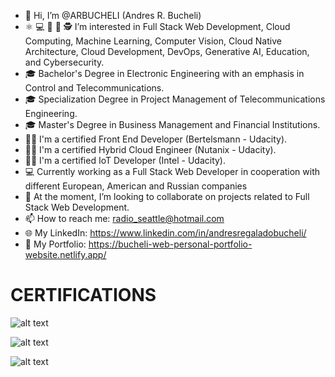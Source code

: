 - 🤝 Hi, I’m @ARBUCHELI (Andres R. Bucheli)
- ⚛️ 💻 🤖 🥽 🕵️ I’m interested in Full Stack Web Development, Cloud Computing, Machine Learning, Computer Vision, Cloud Native Architecture, Cloud Development, DevOps, Generative AI, Education, and Cybersecurity.
- 🎓 Bachelor's Degree in Electronic Engineering with an emphasis in Control and Telecommunications.
- 🎓 Specialization Degree in Project Management of Telecommunications Engineering.
- 🎓 Master's Degree in Business Management and Financial Institutions.
- 👨‍🎓 I'm a certified Front End Developer (Bertelsmann - Udacity).
- 👨‍🎓 I'm a certified Hybrid Cloud Engineer (Nutanix - Udacity).
- 👨‍🎓 I'm a certified IoT Developer (Intel - Udacity).
- 💻 Currently working as a Full Stack Web Developer in cooperation with different European, American and Russian companies
- 💞️ At the moment, I’m looking to collaborate on projects related to Full Stack Web Development.
- 📫 How to reach me: radio_seattle@hotmail.com
- 🌐 My LinkedIn: https://www.linkedin.com/in/andresregaladobucheli/
- 💼 My Portfolio: https://bucheli-web-personal-portfolio-website.netlify.app/

<h1>CERTIFICATIONS</h1>

![alt text](https://bucheli-web-personal-portfolio-website.netlify.app/images-education/front-end-developer-nanodegree.jpg)

![alt text](https://bucheli-web-personal-portfolio-website.netlify.app/images-education/nutanixnanodegree.jpg)

![alt text](https://bucheli-web-personal-portfolio-website.netlify.app/images-education/edgeainanodegree.jpg)

<!---
ARBUCHELI/ARBUCHELI is a ✨ special ✨ repository because its `README.md` (this file) appears on your GitHub profile.
You can click the Preview link to take a look at your changes.
--->
